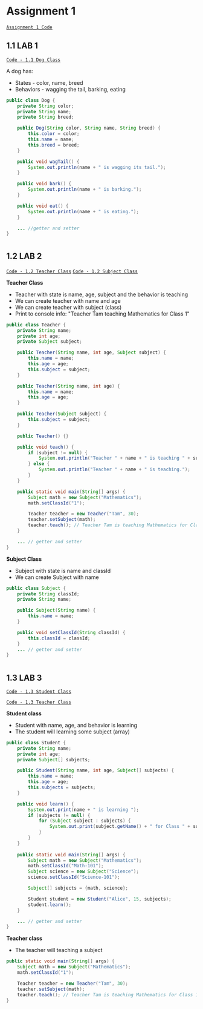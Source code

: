 # Assignment 1
[<ins>`Assignment 1 Code`</ins>](code/src/main/java/org/example/assignment1/)

## 1.1 LAB 1

[<ins>`Code - 1.1 Dog Class`</ins>](code/src/main/java/org/example/assignment1/Dog.java)

A dog has:
- States - color, name, breed
- Behaviors - wagging the tail, barking, eating

```java
public class Dog {
    private String color;
    private String name;
    private String breed;

    public Dog(String color, String name, String breed) {
        this.color = color;
        this.name = name;
        this.breed = breed;
    }

    public void wagTail() {
        System.out.println(name + " is wagging its tail.");
    }

    public void bark() {
        System.out.println(name + " is barking.");
    }

    public void eat() {
        System.out.println(name + " is eating.");
    }

    ... //getter and setter
}
```

#
## 1.2 LAB 2

[<ins>`Code - 1.2 Teacher Class`</ins>](code/src/main/java/org/example/assignment1/Teacher.java)
[<ins>`Code - 1.2 Subject Class`</ins>](code/src/main/java/org/example/assignment1/Subject.java)


**Teacher Class**
- Teacher with state is name, age, subject and the behavior is teaching
- We can create teacher  with name and age
- We can create teacher with subject (class)
- Print to console info: "Teacher Tam teaching Mathematics for Class 1"

```java
public class Teacher {
    private String name;
    private int age;
    private Subject subject;

    public Teacher(String name, int age, Subject subject) {
        this.name = name;
        this.age = age;
        this.subject = subject;
    }

    public Teacher(String name, int age) {
        this.name = name;
        this.age = age;
    }

    public Teacher(Subject subject) {
        this.subject = subject;
    }

    public Teacher() {}

    public void teach() {
        if (subject != null) {
            System.out.println("Teacher " + name + " is teaching " + subject.getName() + " for Class " + subject.getClassId());
        } else {
            System.out.println("Teacher " + name + " is teaching.");
        }
    }

    public static void main(String[] args) {
        Subject math = new Subject("Mathematics");
        math.setClassId("1");

        Teacher teacher = new Teacher("Tam", 30);
        teacher.setSubject(math);
        teacher.teach(); // Teacher Tam is teaching Mathematics for Class 1
    }

    ... // getter and setter
}
```

**Subject Class**
- Subject with state is name and classId
- We can create Subject with name

```java
public class Subject {
    private String classId;
    private String name;

    public Subject(String name) {
        this.name = name;
    }

    public void setClassId(String classId) {
        this.classId = classId;
    }
    ... // getter and setter
}
```

#
## 1.3 LAB 3

[<ins>`Code - 1.3 Student Class`</ins>](code/src/main/java/org/example/assignment1/Student.java)

[<ins>`Code - 1.3 Teacher Class`</ins>](code/src/main/java/org/example/assignment1/Teacher.java)



**Student class**
- Student with name, age, and behavior is learning
- The student will learning some subject (array)

```java
public class Student {
    private String name;
    private int age;
    private Subject[] subjects;

    public Student(String name, int age, Subject[] subjects) {
        this.name = name;
        this.age = age;
        this.subjects = subjects;
    }

    public void learn() {
        System.out.print(name + " is learning ");
        if (subjects != null) {
            for (Subject subject : subjects) {
                System.out.print(subject.getName() + " for Class " + subject.getClassId() + ", ");
            }
        }
    }
    
    public static void main(String[] args) {
        Subject math = new Subject("Mathematics");
        math.setClassId("Math-101");
        Subject science = new Subject("Science");
        science.setClassId("Science-101");

        Subject[] subjects = {math, science};

        Student student = new Student("Alice", 15, subjects);
        student.learn();
    }

    ... // getter and setter
}
```

**Teacher class**
- The teacher will teaching a subject

```java
public static void main(String[] args) {
    Subject math = new Subject("Mathematics");
    math.setClassId("1");

    Teacher teacher = new Teacher("Tam", 30);
    teacher.setSubject(math);
    teacher.teach(); // Teacher Tam is teaching Mathematics for Class 1
}
```
